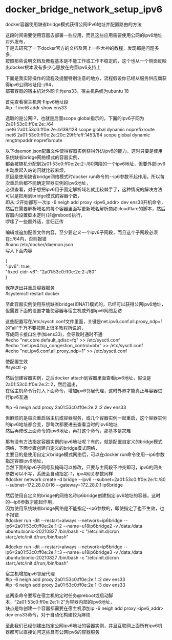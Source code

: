# docker_bridge_network_setup_ipv6
docker容器使用缺省bridge模式获得公网IPv6地址并配置路由的方法  
  
这段时间需要使用容器去部署一些应用，而且这些应用需要使用公网的ipv6地址对外发布，  
于是去研究了一下docker官方的文档及网上一些大神的教程，发现都是问题多多，  
按照那些说明文档及教程基本是不能工作或工作不稳定的，这个也从一个侧面反映出docker根本没有多少心思放在完善ipv6支持上  
  
下面是我实际操作的流程及提醒特别注意的地方，流程假设你已经从服务供应商获得ipv6公网地址段::/64，  
部署容器的宿主机对外网卡为ens33，宿主机系统为ubuntu 18  
  
首先查看宿主机网卡ipv6地址段  
#ip -f inet6 addr show ens33  
  
选取的是公网IP，也就是后面scope global指示的，下面的ipv6子网为2a01:53c0:ff0e:2e::/64  
inet6 2a01:53c0:ff0e:2e::b139/128 scope global dynamic noprefixroute  
inet6 2a01:53c0:ff0e:2e:20c:29ff:feff:1453/64 scope global dynamic mngtmpaddr noprefixroute  
  
  
以下daemon.json配置文件使得容器实例获得外访ipv6的能力，这时只要是使用系统缺省bridge网络模式的容器实例，  
都会被随机分配到2a01:53c0:ff0e:2e:2::/80网段的一个ipv6地址，但要外部ipv6主动发起入站访问就比较麻烦，  
原因是使用缺省bridge网络模式时docker run命令的--ip6参数不起作用，所以每次重启后都不能确定容器实例的ipv6地址，  
必须查看，对于想把ipv6用于固定解析域名就比较棘手了，这种情况的解决方法可以是把用到bridge模式的容器个数，  
即从::2开始都写一次ip -6 neigh add proxy <ipv6_addr> dev ens33开机命令，  
然后在需要解析域名的每个容器里面写更新域名解析商如cloudflare的脚本，然后容器内设置脚本定时(非@reboot)执行，  
啰嗦了一些题外话，言归正传  
  
  
编辑或追加配置文件内容，至少要定义一个ipv6子网段，而且这个子网段必须在::/64内，否则报错  
#nano /etc/docker/daemon.json  
写入下面内容  
  
{  
"ipv6": true,  
"fixed-cidr-v6": "2a01:53c0:ff0e:2e:2::/80"  
}  
  
保存退出并重启容器服务  
#systemctl restart docker  
  
至此容器实例使用系统缺省bridge(即NAT)模式的，已经可以获得公网ipv6地址，  
但需要下面的设置才能使容器与宿主机或外部ipv6网络互访  
  
这些配置写在/etc/sysctl.conf文件里面，关键是net.ipv6.conf.all.proxy_ndp=1的“all“千万不要按网上很多教程所说的，  
写成网卡接口名字(如ens33)，会导致时通时不通  
#echo "net.core.default_qdisc=fq" >> /etc/sysctl.conf  
#echo "net.ipv4.tcp_congestion_control=bbr" >> /etc/sysctl.conf  
#echo "net.ipv6.conf.all.proxy_ndp=1" >> /etc/sysctl.conf  
  
  
使配置生效  
#sysctl -p  
  
然后创建容器实例，之后docker attach到容器里面查看ipv6地址，假设是2a01:53c0:ff0e:2e:2::2，然后退出，  
在宿主机命令行打入下面命令，增加ipv6邻居代理，这时外界才能真正与容器进行ipv6互通  
  
#ip -6 neigh add proxy 2a01:53c0:ff0e:2e:2::2 dev ens33  
  
但麻烦的是每次重启宿主机或容器服务，或几个容器实例一起重启，这个容器实例的ipv6地址都会变，那每次都要进去查看当时的ipv6地址,  
然后再修改上面命令的ipv6地址，再打这个命令，那基本是灾难  
  
那有没有方法指定容器实例的ipv6地址呢？有的，就是配置自定义的bridge模式网络，下面步骤创建自定义的bridge模式网络，  
主要目的是使用自定义bridge模式网络后，可以在docker run命令使用--ip6参数指定容器ipv6地址，  
当然下面的ipv6子网号及掩码可以修改，只要与主网段不冲突即可，ipv6的网关参数可以不写，系统会自动指定::1，ipv4网关参数同样  
#docker network create -d bridge --ipv6 --subnet=2a01:53c0:ff0e:2e:1::/80 --subnet=172.28.0.0/16 --gateway=172.28.0.1 ip6bridge  
  
然后使用自定义的bridge的网络名称ip6bridge创建指定ipv6地址的容器，这时的--ip6参数才能起作用，  
因为使用系统缺省bridge网络是不能指定--ip6参数的，即使指定了也不生效，也不报错  
#docker run -dit --restart=always --network=ip6bridge --ip6=2a01:53c0:ff0e:2e:1::2 --name=u18ip6bridge2 -v /data:/data ubuntu:bionic-20210827 /bin/bash -c "/etc/init.d/cron start;/etc/init.d/run;/bin/bash" 
  
#docker run -dit --restart=always --network=ip6bridge --ip6=2a01:53c0:ff0e:2e:1::3 --name=u18ip6bridge3 -v /data:/data ubuntu:bionic-20210827 /bin/bash -c "/etc/init.d/cron start;/etc/init.d/run;/bin/bash" 
 
  
宿主机增加ipv6邻居代理  
#ip -6 neigh add proxy 2a01:53c0:ff0e:2e:1::2 dev ens33  
#ip -6 neigh add proxy 2a01:53c0:ff0e:2e:1::3 dev ens33  
  
这两条命令要写在宿主机的定时任务@reboot或启动脚本，“2a01:53c0:ff0e:2e:1::2”为容器内部的ipv6地址，  
缺点是每创建一个容器都需要在宿主机添加ip -6 neigh add proxy <ipv6_addr> dev ens33命令，对于自动化构建较为麻烦  
  
  
至此我们已经创建出指定公网ipv6地址的容器实例，并且互联网上面所有ipv6机器都可以直接访问这些具有公网ipv6的容器服务  
  

